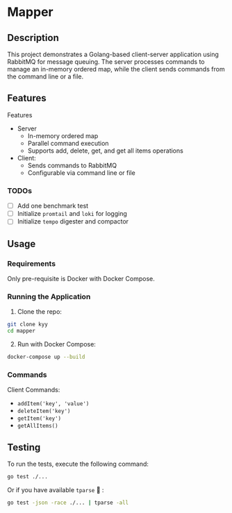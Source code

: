 # Mapper

## Description

This project demonstrates a Golang-based client-server application using RabbitMQ for message queuing. The server
processes commands to manage an in-memory ordered map, while the client sends commands from the command line or a file.

## Features

Features

- Server
    - In-memory ordered map
    - Parallel command execution
    - Supports add, delete, get, and get all items operations
- Client:
    - Sends commands to RabbitMQ
    - Configurable via command line or file

### TODOs

- [ ] Add one benchmark test
- [ ] Initialize `promtail` and `loki` for logging
- [ ] Initialize `tempo` digester and compactor

## Usage

### Requirements

Only pre-requisite is Docker with Docker Compose.

### Running the Application

1. Clone the repo:

```bash
git clone kyy
cd mapper
```

2. Run with Docker Compose:

```bash
docker-compose up --build
```

### Commands

Client Commands:

- `addItem('key', 'value')`
- `deleteItem('key')`
- `getItem('key')`
- `getAllItems()`

## Testing

To run the tests, execute the following command:

```bash
go test ./...
```

Or if you have available `tparse` :rocket: :

```bash
go test -json -race ./... | tparse -all
```
